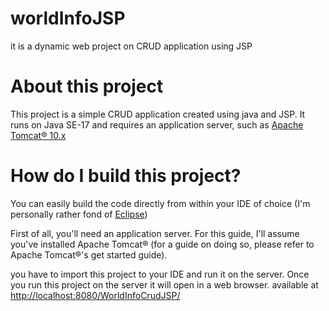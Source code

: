 # worldInfoJSP
it is a dynamic web project on CRUD application using JSP
# About this project
This project is a simple CRUD application created using java and JSP. It runs on Java SE-17 and requires an application server, such as [Apache Tomcat® 10.x](https://tomcat.apache.org/download-10.cgi)
# How do I build this project?
You can easily build the code directly from within your IDE of choice (I'm personally rather fond of [Eclipse](http://www.eclipse.org/))

First of all, you'll need an application server. For this guide, I'll assume you've installed Apache Tomcat® (for a guide on doing so, please refer to Apache Tomcat®'s get started guide).

you have to import this project to your IDE and run it on the server. Once you run this project on the server it will open in a web browser. available at 
[http://localhost:8080/WorldInfoCrudJSP/](http://localhost:8080/WorldInfoCrudJSP/)
